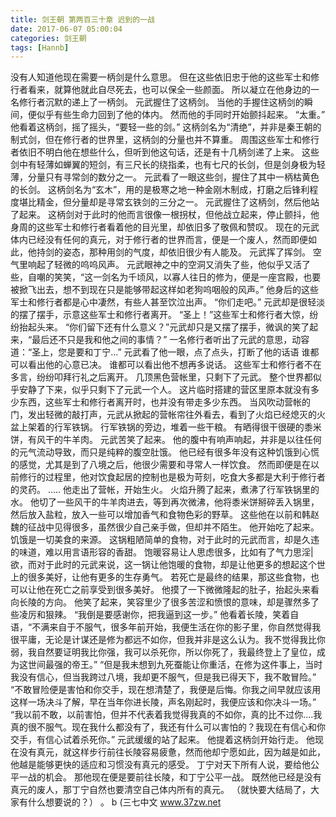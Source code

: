 ```yaml
---
title: 剑王朝 第两百三十章 迟到的一战
date: 2017-06-07 05:00:04
categories: 剑王朝
tags: [Hannb]
---
```


没有人知道他现在需要一柄剑是什么意思。
但在这些依旧忠于他的这些军士和修行者看来，就算他就此自尽死去，也可以保全一些颜面。
所以凝立在他身边的一名修行者沉默的递上了一柄剑。
元武握住了这柄剑。
当他的手握住这柄剑的瞬间，便似乎有些生命力回到了他的体内。
然而他的手同时开始颤抖起来。
“太重。”
他看着这柄剑，摇了摇头，“要轻一些的剑。”
这柄剑名为“清绝”，并非是秦王朝的制式剑，但在修行者的世界里，这柄剑的分量也并不算重。
周围这些军士和修行者依旧不明白他在想些什么，但听到他这句话，还是有十几柄剑递了上来。
这些剑中有轻薄如蝉翼的短剑，有三尺长的绕指柔，也有七尺的长剑，但是剑身极为轻薄，分量只有寻常剑的数分之一。
元武看了一眼这些剑，握住了其中一柄枯黄色的长剑。
这柄剑名为“玄木”，用的是极寒之地一种金刚木制成，打磨之后锋利程度堪比精金，但分量却是寻常玄铁剑的三分之一。
元武握住了这柄剑，然后他站了起来。
这柄剑对于此时的他而言很像一根拐杖，但他战立起来，停止颤抖，他身周的这些军士和修行者看着他的目光里，却依旧多了敬佩和赞叹。
现在的元武体内已经没有任何的真元，对于修行者的世界而言，便是一个废人，然而即便如此，他持剑的姿态，那种用剑的气度，却依旧很少有人能及。
元武挥了挥剑。
空气里响起了轻微的呜呜风声。
元武眼神之中的空洞又消失了些，他似乎又活了些，自嘲的笑笑，“这一剑名为千顷风，以寡人往日的修为，便是一座宫殿，也要被掀飞出去，想不到现在只是能够带起这样如老狗呜咽般的风声。”
他身后的这些军士和修行者都是心中凄然，有些人甚至饮泣出声。
“你们走吧。”
元武却是很轻淡的摆了摆手，示意这些军士和修行者离开。
“圣上！”这些军士和修行者大惊，纷纷抬起头来。
“你们留下还有什么意义？”元武却只是又摆了摆手，微讽的笑了起来，“最后还不只是我和他之间的事情？”
一名修行者听出了元武的意思，动容道：“圣上，您是要和丁宁...”
元武看了他一眼，点了点头，打断了他的话语
谁都可以看出他的心意已决。
谁都可以看出他不想再多说话。
这些军士和修行者不在多言，纷纷叩拜行礼之后离开。
几顶黑色营帐里，只剩下了元武。
整个世界都似乎安静了下来，似乎只剩下了元武一个人。
这片临时搭建的营区里原本就没有多少东西，这些军士和修行者离开时，也并没有带走多少东西。
当风吹动营帐的门，发出轻微的敲打声，元武从掀起的营帐帘往外看去，看到了火焰已经熄灭的火盆上架着的行军铁锅。
行军铁锅的旁边，堆着一些干粮。
有晒得很干很硬的黍米饼，有风干的牛羊肉。
元武苦笑了起来。
他的腹中有响声响起，并非是以往任何的元气流动导致，而只是纯粹的腹空肚饿。
他已经有很多年没有这种饥饿到心慌的感觉，尤其是到了八境之后，他很少需要和寻常人一样饮食。
然而即便是在以前修行的过程里，他对饮食起居的控制也是极为苛刻，吃食大多都是大利于修行者的灵药。
.....
他走出了营帐，开始生火。
火焰升腾了起来，煮沸了行军铁锅里的水。
他切了一些风干的牛羊肉进去，等到再次微沸，他将黍米饼掰碎丢入锅里，然后放入盐粒，放入一些可以增加香气和食物色彩的野草。
这些他在以前和韩赵魏的征战中见得很多，虽然很少自己亲手做，但却并不陌生。
他开始吃了起来。
饥饿是一切美食的来源。
这锅粗陋简单的食物，对于此时的元武而言，却是久违的味道，难以用言语形容的香甜。
饱暖容易让人思虑很多，比如有了气力思淫|欲，而对于此时的元武来说，这一锅让他饱暖的食物，却是让他更多的想起这个世上的很多美好，让他有更多的生存勇气。
若死亡是最终的结果，那这些食物，也可以让他在死亡之前享受到很多美好。
他摸了一下微微隆起的肚子，抬起头来看向长陵的方向。
他笑了起来，笑容里少了很多苦涩和愤恨的意味，却是骤然多了些凌厉和狠辣。
“我倒是要感谢你，把我逼到这一步。”
他看着长陵，笑着自语，“不满来自于不服气，很多年前开始，我便生活在你的影子里，你自然觉得我很平庸，无论是计谋还是修为都远不如你，但我并非是这么认为。我不觉得我比你弱，我自然要证明我比你强，我可以杀死你，所以你死了，我最终登上了皇位，成为这世间最强的帝王。”
“但是我未想到九死蚕能让你重活，在修为这件事上，当时我没有信心，但当我跨过八境，我却更不服气，但是我已得天下，我不敢冒险。”
“不敢冒险便是害怕和你交手，现在想清楚了，我便是后悔。你我之间早就应该用这样一场决斗了解，早在当年你进长陵，声名刚起时，我便应该和你决斗一场。”
“我以前不敢，以前害怕，但并不代表着我觉得我真的不如你，真的比不过你....我真的很不服气。现在我什么都没有了，我还有什么可以害怕的？我现在有信心和你交手，有信心试着杀死你。”
元武缓缓的站了起来。
他提着这柄剑开始行走。
他现在没有真元，就这样步行前往长陵容易疲惫，然而他却宁愿如此，因为越是如此，他越是能够更快的适应和习惯没有真元的感受。
丁宁对天下所有人说，要给他公平一战的机会。
那他现在便是要前往长陵，和丁宁公平一战。
既然他已经是没有真元的废人，那丁宁自然也要清空自己体内所有的真元。
（就快要大结局了，大家有什么想要说的？）
。
b
(三七中文 www.37zw.net